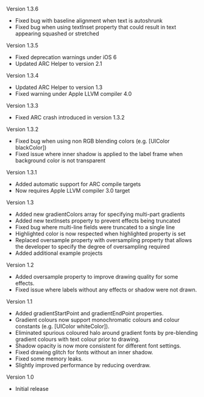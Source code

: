 Version 1.3.6

- Fixed bug with baseline alignment when text is autoshrunk
- Fixed bug when using textInset property that could result in text appearing squashed or stretched

Version 1.3.5

- Fixed deprecation warnings under iOS 6
- Updated ARC Helper to version 2.1

Version 1.3.4

- Updated ARC Helper to version 1.3
- Fixed warning under Apple LLVM compiler 4.0

Version 1.3.3

- Fixed ARC crash introduced in version 1.3.2

Version 1.3.2

- Fixed bug when using non RGB blending colors (e.g. [UIColor blackColor])
- Fixed issue where inner shadow is applied to the label frame when background color is not transparent

Version 1.3.1

- Added automatic support for ARC compile targets
- Now requires Apple LLVM compiler 3.0 target

Version 1.3

- Added new gradientColors array for specifying multi-part gradients
- Added new textInsets property to prevent effects being truncated
- Fixed bug where multi-line fields were truncated to a single line
- Highlighted color is now respected when highlighted property is set
- Replaced oversample property with oversampling property that allows the developer to specify the degree of oversampling required
- Added additional example projects

Version 1.2

- Added oversample property to improve drawing quality for some effects.
- Fixed issue where labels without any effects or shadow were not drawn.

Version 1.1

- Added gradientStartPoint and gradientEndPoint properties.
- Gradient colours now support monochromatic colours and colour constants (e.g. [UIColor whiteColor]).
- Eliminated spurious coloured halo around gradient fonts by pre-blending gradient colours with text colour prior to drawing.
- Shadow opacity is now more consistent for different font settings.
- Fixed drawing glitch for fonts without an inner shadow.
- Fixed some memory leaks.
- Slightly improved performance by reducing overdraw.

Version 1.0

- Initial release